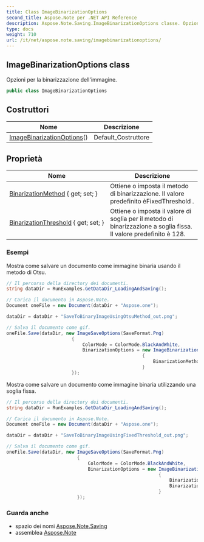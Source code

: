 ```yaml
---
title: Class ImageBinarizationOptions
second_title: Aspose.Note per .NET API Reference
description: Aspose.Note.Saving.ImageBinarizationOptions classe. Opzioni per la binarizzazione dellimmagine.
type: docs
weight: 710
url: /it/net/aspose.note.saving/imagebinarizationoptions/
---
```

## ImageBinarizationOptions class

Opzioni per la binarizzazione dell'immagine.

```csharp
public class ImageBinarizationOptions
```

## Costruttori

| Nome | Descrizione |
| --- | --- |
| [ImageBinarizationOptions](imagebinarizationoptions/)() | Default_Costruttore |

## Proprietà

| Nome | Descrizione |
| --- | --- |
| [BinarizationMethod](../../aspose.note.saving/imagebinarizationoptions/binarizationmethod/) { get; set; } | Ottiene o imposta il metodo di binarizzazione. Il valore predefinito èFixedThreshold . |
| [BinarizationThreshold](../../aspose.note.saving/imagebinarizationoptions/binarizationthreshold/) { get; set; } | Ottiene o imposta il valore di soglia per il metodo di binarizzazione a soglia fissa. Il valore predefinito è 128. |

### Esempi

Mostra come salvare un documento come immagine binaria usando il metodo di Otsu.

```csharp
// Il percorso della directory dei documenti.
string dataDir = RunExamples.GetDataDir_LoadingAndSaving();

// Carica il documento in Aspose.Note.
Document oneFile = new Document(dataDir + "Aspose.one");

dataDir = dataDir + "SaveToBinaryImageUsingOtsuMethod_out.png";

// Salva il documento come gif.
oneFile.Save(dataDir, new ImageSaveOptions(SaveFormat.Png)
                        {
                            ColorMode = ColorMode.BlackAndWhite,
                            BinarizationOptions = new ImageBinarizationOptions()
                                                  {
                                                      BinarizationMethod = BinarizationMethod.Otsu,
                                                  }
                        });
```

Mostra come salvare un documento come immagine binaria utilizzando una soglia fissa.

```csharp
// Il percorso della directory dei documenti.
string dataDir = RunExamples.GetDataDir_LoadingAndSaving();

// Carica il documento in Aspose.Note.
Document oneFile = new Document(dataDir + "Aspose.one");

dataDir = dataDir + "SaveToBinaryImageUsingFixedThreshold_out.png";

// Salva il documento come gif.
oneFile.Save(dataDir, new ImageSaveOptions(SaveFormat.Png)
                          {
                              ColorMode = ColorMode.BlackAndWhite,
                              BinarizationOptions = new ImageBinarizationOptions()
                                                        {
                                                            BinarizationMethod = BinarizationMethod.FixedThreshold,
                                                            BinarizationThreshold = 123
                                                        }
                          });
```

### Guarda anche

* spazio dei nomi [Aspose.Note.Saving](../../aspose.note.saving/)
* assemblea [Aspose.Note](../../)


